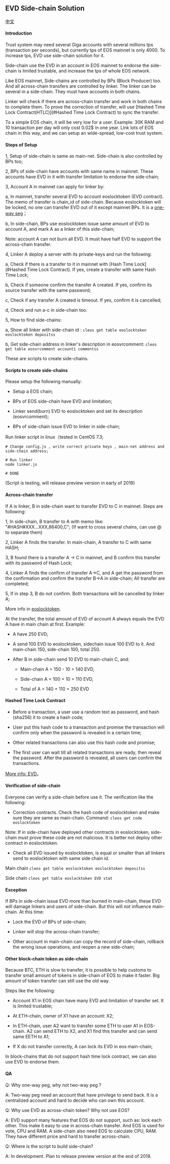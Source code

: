 ## EVD Side-chain Solution

[中文](sidelink-cn.md)

#### Introduction

Trust system may need several Giga accounts with several millions tps (transaction per seconds), but currently tps of EOS mainnet is only 4000. To increase tps, EVD use side-chain solution for it.

Side-chain use the EVD in an account in EOS mainnet to endorse the side-chain is limited trustable, and increase the tps of whole EOS network.

Like EOS mainnet, Side-chains are controlled by BPs (Block Producer) too. And all across-chain transfers are controlled by linker. The linker can be several in a side-chain. They must have accounts in both chains. 

Linker will check if there are across-chain transfer and work in both chains to complete them. To prove the correction of transfer, will use [Hashed Time Lock Contract(HTLC)](#Hashed Time Lock Contract) to sync the transfer.

To a simple EOS chain, it will be very low for a user. Example: 30K RAM and 10 transaction per day will only cost 0.02$ in one year. Link lots of EOS chain in this way, and we can setup an wide-spread, low-cost trust system.


#### Steps of Setup

1, Setup of side-chain is same as main-net. Side-chain is also controlled by BPs too;

2, BPs of side-chain have accounts with same name in mainnet. These accounts have EVD in it with transfer limitation to endorse the side-chain;

3, Account A in mainnet can apply for linker by:

  a, In mainnet, transfer several EVD to account eoslocktoken (EVD contract). The memo of transfer is chain_id of side-chain. Because eoslocktoken will be locked, no one can transfer EVD out of it except mainnet BPs. It is a [one-way seg](#QA)；
  
  b, In side-chain, BPs use eoslocktoken issue same amount of EVD to account A, and mark A as a linker of this side-chain;
  
  Note: account A can not burn all EVD. It must have half EVD to support the across-chain transfer.
  
4, Linker A deploy a server with its private-keys and run the following:

  a, Check if there is a transfer to it in mainnet with [Hash Time Lock](#Hashed Time Lock Contract). If yes, create a transfer with same Hash Time Lock;
  
  b, Check if someone confirm the transfer A created. If yes, confirm its source transfer with the same password;
  
  c, Check if any transfer A created is timeout. If yes, confirm it is cancelled;
  
  d, Check and run a-c in side-chain too.
  

5, How to find side-chains:

  a, Show all linker with side-chain id : ``` cleos get table eoslocktoken eoslocktoken depositss ```

  b, Get side-chain address in linker's description in eosvrcomment: ``` cleos get table eosvrcomment account1 commentss ```


These are scripts to create side-chains.


#### Scripts to create side-chains
  
Please setup the following manually:

- Setup a EOS chain;

- BPs of EOS side-chain have EVD and limitation;

- Linker send(burn) EVD to eoslocktoken and set its description (eosvrcomment);

- BPs of side-chain issue EVD to linker in side-chain;
  

Run linker script in linux（tested in CentOS 7.3;

```
# Change config.js , write correct private keys , main-net address and side-chain address;

# Run linker
node linker.js

# DONE

```

(Script is testing, will release preview version in early of 2019)

  
#### Across-chain transfer

If A is linker, B in side-chain want to transfer EVD to C in mainnet. Steps are following:

1, In side-chain, B transfer to A with memo like: "#HASH#XXX...XXX,86400,C"; (If want to cross several chains, can use @ to separate them)

2, Linker A finds the transfer. In main-chain, A transfer to C with same HASH;

3, B found there is a transfer A -> C in mainnet, and B confirm this transfer with its password of Hash Lock;

4, Linker A finds the confirm of transfer A->C, and A get the password from the confirmation and confirm the transfer B->A in side-chain; All transfer are completed;

5, If in step 3, B do not confirm. Both transactions will be cancelled by linker A;

More info in [eoslocktoken](evd.md).

At the transfer, the total amount of EVD of account A always equals the EVD A have in main chain at first. Example:

- A have 250 EVD;

- A send 100 EVD to eoslocktoken, sidechain issue 100 EVD to it. And main-chain 150, side-chain 100, total 250.

- After B in side-chain send 10 EVD to main-chain C, and:

  - Main-chain A = 150 - 10  = 140 EVD, 
  
  - Side-chain A = 100 + 10  = 110 EVD,
  
  - Total of A   = 140 + 110 = 250 EVD

#### Hashed Time Lock Contract

- Before a transaction, a user use a random text as password, and hash (sha256) it to create a hash code;

- User put this hash code to a transaction and promise the transaction will confirm only when the password is revealed in a certain time;

- Other related transactions can also use this hash code and promise;

- The first user can wait till all related transactions are ready, then reveal the password. After the password is revealed, all users can confirm the transactions.


[More info: EVD](evd.md#hash)。


#### Verification of side-chain

Everyone can verify a side-chain before use it. The verification like the following:

- Correction contracts. Check the hash code of eoslocktoken and make sure they are same as main-chain. Command: ```cleos get code eoslocktoken```

Note: If in side-chain have deployed other contracts in eoslocktoken, side-chain must prove these code are not malicious. It is better not deploy other contract in eoslocktoken.

- Check all EVD issued by eoslocktoken, is equal or smaller than all linkers send to eoslocktoken with same side chain id.

Main chain
```cleos get table eoslocktoken eoslocktoken depositss```

Side chain
```cleos get table eoslocktoken EVD stat```


#### Exception

If BPs in side-chain issue EVD more than burned in main-chain, these EVD will damage linkers and users of side-chain. But this will not influence main-chain. At this time:

- Lock the EVD of BPs of side-chain;

- Linker will stop the across-chain transfer;

- Other account in main-chain can copy the record of side-chain, rollback the wrong issue operations, and reopen a new side-chain;


#### Other block-chain token as side-chain

Because BTC, ETH is slow to transfer, it is possible to help customs to transfer small amount of tokens in side-chain of EOS to make it faster. Big amount of token transfer can still use the old way.

Steps like the following:

- Account X1 in EOS chain have many EVD and limitation of transfer set. It is limited trustable;

- At ETH-chain, owner of X1 have an account: X2;

- In ETH-chain, user A2 want to transfer some ETH to user A1 in EOS-chain. A2 can send ETH to X2, and X1 find this transfer and can send same EETH to A1;

- If X do not transfer correctly, A can lock its EVD in eos main-chain;

In block-chains that do not support hash time lock contract, we can also use EVD to endorse them.


#### QA

Q: Why one-way peg, why not two-way peg ?

A: Two-way peg need an account that have privilege to send back. It is a centralized account and hard to decide who can own this account.

Q: Why use EVD as across-chain token? Why not use EOS?

A: EVD support many features that EOS do not support, such as: lock each other. This make it easy to use in across-chain transfer.
And EOS is used for vote, CPU and RAM. A side-chain also need EOS to calculate CPU, RAM. They have different price and hard to transfer across-chain.

Q: Where is the script to build side-chain?

A: In development. Plan to release preview version at the end of 2018.


